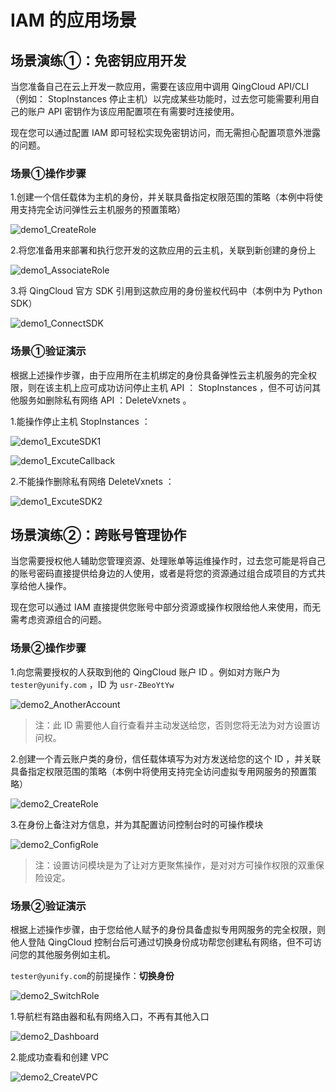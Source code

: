 ---
---

# IAM 的应用场景

## 场景演练①：免密钥应用开发

当您准备自己在云上开发一款应用，需要在该应用中调用 QingCloud API/CLI （例如： StopInstances 停止主机）以完成某些功能时，过去您可能需要利用自己的账户 API 密钥作为该应用配置项在有需要时连接使用。

现在您可以通过配置 IAM 即可轻松实现免密钥访问，而无需担心配置项意外泄露的问题。

### 场景①操作步骤

1.创建一个信任载体为主机的身份，并关联具备指定权限范围的策略（本例中将使用支持完全访问弹性云主机服务的预置策略）

![demo1_CreateRole](_images/demo1_CreateRole.png)

2.将您准备用来部署和执行您开发的这款应用的云主机，关联到新创建的身份上

![demo1_AssociateRole](_images/demo1_AssociateRole.png)

3.将 QingCloud 官方 SDK 引用到这款应用的身份鉴权代码中（本例中为 Python SDK）

![demo1_ConnectSDK](_images/demo1_ConnectSDK.png)

### 场景①验证演示

根据上述操作步骤，由于应用所在主机绑定的身份具备弹性云主机服务的完全权限，则在该主机上应可成功访问停止主机 API ： StopInstances ，但不可访问其他服务如删除私有网络 API ：DeleteVxnets 。

1.能操作停止主机 StopInstances ：

![demo1_ExcuteSDK1](_images/demo1_ExcuteSDK1.png)

![demo1_ExcuteCallback](_images/demo1_ExcuteCallback.png)

2.不能操作删除私有网络 DeleteVxnets ：

![demo1_ExcuteSDK2](_images/demo1_ExcuteSDK2.png)

## 场景演练②：跨账号管理协作

当您需要授权他人辅助您管理资源、处理账单等运维操作时，过去您可能是将自己的账号密码直接提供给身边的人使用，或者是将您的资源通过组合成项目的方式共享给他人操作。

现在您可以通过 IAM 直接提供您账号中部分资源或操作权限给他人来使用，而无需考虑资源组合的问题。

### 场景②操作步骤

1.向您需要授权的人获取到他的 QingCloud 账户 ID 。例如对方账户为 `tester@yunify.com` ，ID 为 `usr-ZBeoYtYw`

![demo2_AnotherAccount](_images/demo2_AnotherAccount.png)

> 注：此 ID 需要他人自行查看并主动发送给您，否则您将无法为对方设置访问权。

2.创建一个青云账户类的身份，信任载体填写为对方发送给您的这个 ID ，并关联具备指定权限范围的策略（本例中将使用支持完全访问虚拟专用网服务的预置策略）

![demo2_CreateRole](_images/demo2_CreateRole.png)

3.在身份上备注对方信息，并为其配置访问控制台时的可操作模块

![demo2_ConfigRole](_images/demo2_ConfigRole.png)

> 注：设置访问模块是为了让对方更聚焦操作，是对对方可操作权限的双重保险设定。

### 场景②验证演示

根据上述操作步骤，由于您给他人赋予的身份具备虚拟专用网服务的完全权限，则他人登陆 QingCloud 控制台后可通过切换身份成功帮您创建私有网络，但不可访问您的其他服务例如主机。

`tester@yunify.com`的前提操作：**切换身份**

![demo2_SwitchRole](_images/demo2_SwitchRole.png)

1.导航栏有路由器和私有网络入口，不再有其他入口

![demo2_Dashboard](_images/demo2_Dashboard.png)

2.能成功查看和创建 VPC

![demo2_CreateVPC](_images/demo2_CreateVPC.png)

